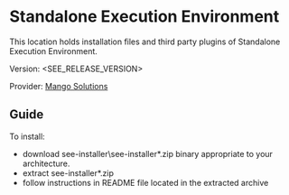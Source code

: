 Standalone Execution Environment
=============================================
This location holds installation files and third party plugins of Standalone Execution Environment.

Version: <SEE_RELEASE_VERSION>

Provider:  [ Mango Solutions ](http://www.mango-solutions.com "data analysis that delivers")


Guide
---------------------------------------------

To install:

* download see-installer\see-installer*.zip binary appropriate to your architecture.
* extract see-installer*.zip
* follow instructions in README file located in the extracted archive


